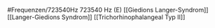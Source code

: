 #Frequenzen/723540Hz
723540 Hz (E)
[[Giedions Langer-Syndrom]]
[[Langer-Giedions Syndrom]]
[[Trichorhinophalangeal Typ II]]